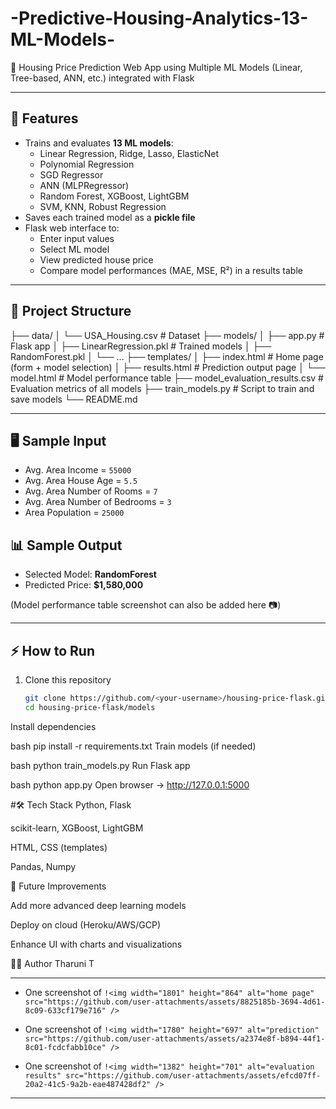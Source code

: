 # -Predictive-Housing-Analytics-13-ML-Models-
🏡 Housing Price Prediction Web App using Multiple ML Models (Linear, Tree-based, ANN, etc.) integrated with Flask

---

## 🚀 Features
- Trains and evaluates **13 ML models**:
  - Linear Regression, Ridge, Lasso, ElasticNet
  - Polynomial Regression
  - SGD Regressor
  - ANN (MLPRegressor)
  - Random Forest, XGBoost, LightGBM
  - SVM, KNN, Robust Regression
- Saves each trained model as a **pickle file**
- Flask web interface to:
  - Enter input values
  - Select ML model
  - View predicted house price
  - Compare model performances (MAE, MSE, R²) in a results table

---

## 📂 Project Structure
├── data/
│ └── USA_Housing.csv # Dataset
├── models/
│ ├── app.py # Flask app
│ ├── LinearRegression.pkl # Trained models
│ ├── RandomForest.pkl
│ └── ...
├── templates/
│ ├── index.html # Home page (form + model selection)
│ ├── results.html # Prediction output page
│ └── model.html # Model performance table
├── model_evaluation_results.csv # Evaluation metrics of all models
├── train_models.py # Script to train and save models
└── README.md

---

## 🖥️ Sample Input
- Avg. Area Income = `55000`  
- Avg. Area House Age = `5.5`  
- Avg. Area Number of Rooms = `7`  
- Avg. Area Number of Bedrooms = `3`  
- Area Population = `25000`  

## 📊 Sample Output
- Selected Model: **RandomForest**  
- Predicted Price: **$1,580,000**  

(Model performance table screenshot can also be added here 📷)

---

## ⚡ How to Run
1. Clone this repository
   ```bash
   git clone https://github.com/<your-username>/housing-price-flask.git
   cd housing-price-flask/models
Install dependencies

bash
pip install -r requirements.txt
Train models (if needed)

bash
python train_models.py
Run Flask app

bash
python app.py
Open browser → http://127.0.0.1:5000

#🛠️ Tech Stack
Python, Flask

scikit-learn, XGBoost, LightGBM

HTML, CSS (templates)

Pandas, Numpy

📌 Future Improvements

Add more advanced deep learning models

Deploy on cloud (Heroku/AWS/GCP)

Enhance UI with charts and visualizations

👨‍💻 Author
Tharuni T


---

 
- One screenshot of `!<img width="1801" height="864" alt="home page" src="https://github.com/user-attachments/assets/8825185b-3694-4d61-8c09-633cf179e716" />`
- One screenshot of `!<img width="1780" height="697" alt="prediction" src="https://github.com/user-attachments/assets/a2374e8f-b894-44f1-8c01-fcdcfabb10ce" />`

- One screenshot of `!<img width="1382" height="701" alt="evaluation results" src="https://github.com/user-attachments/assets/efcd07ff-20a2-41c5-9a2b-eae487428df2" />`  

---

